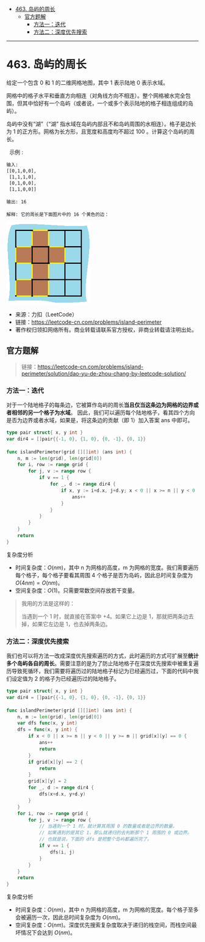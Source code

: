 - [463. 岛屿的周长](#463-岛屿的周长)
  - [官方题解](#官方题解)
    - [方法一：迭代](#方法一迭代)
    - [方法二：深度优先搜索](#方法二深度优先搜索)

------------------------------

# 463. 岛屿的周长

给定一个包含 0 和 1 的二维网格地图，其中 1 表示陆地 0 表示水域。

网格中的格子水平和垂直方向相连（对角线方向不相连）。整个网格被水完全包围，但其中恰好有一个岛屿（或者说，一个或多个表示陆地的格子相连组成的岛屿）。

岛屿中没有“湖”（“湖” 指水域在岛屿内部且不和岛屿周围的水相连）。格子是边长为 1 的正方形。网格为长方形，且宽度和高度均不超过 100 。计算这个岛屿的周长。

 
示例 :

```
输入:
[[0,1,0,0],
 [1,1,1,0],
 [0,1,0,0],
 [1,1,0,0]]

输出: 16

解释: 它的周长是下面图片中的 16 个黄色的边：
```

![](assets/no_0463_island_perimeter.png)

- 来源：力扣（LeetCode）
- 链接：https://leetcode-cn.com/problems/island-perimeter
- 著作权归领扣网络所有。商业转载请联系官方授权，非商业转载请注明出处。


## 官方题解

> 链接：https://leetcode-cn.com/problems/island-perimeter/solution/dao-yu-de-zhou-chang-by-leetcode-solution/

### 方法一：迭代

对于一个陆地格子的每条边，它被算作岛屿的周长**当且仅当这条边为网格的边界或者相邻的另一个格子为水域**。 因此，我们可以遍历每个陆地格子，看其四个方向是否为边界或者水域，如果是，将这条边的贡献（即 1）加入答案 ans 中即可。

```go
type pair struct{ x, y int }
var dir4 = []pair{{-1, 0}, {1, 0}, {0, -1}, {0, 1}}

func islandPerimeter(grid [][]int) (ans int) {
    n, m := len(grid), len(grid[0])
    for i, row := range grid {
        for j, v := range row {
            if v == 1 {
                for _, d := range dir4 {
                    if x, y := i+d.x, j+d.y; x < 0 || x >= n || y < 0 || y >= m || grid[x][y] == 0 {
                        ans++
                    }
                }
            }
        }
    }
    return
}
```

复杂度分析

- 时间复杂度：$O(nm)$，其中 n 为网格的高度，m 为网格的宽度。我们需要遍历每个格子，每个格子要看其周围 4 个格子是否为岛屿，因此总时间复杂度为 $O(4nm)=O(nm)$。
- 空间复杂度：$O(1)$。只需要常数空间存放若干变量。

> 我用的方法是这样的：
> 
> 当遇到一个 1 时，就直接在答案中 +4。如果它上边是 1，那就把两条边去掉，如果它左边是 1，也去掉两条边。


### 方法二：深度优先搜索

我们也可以将方法一改成深度优先搜索遍历的方式，此时遍历的方式可扩展至**统计多个岛屿各自的周长**。需要注意的是为了防止陆地格子在深度优先搜索中被重复遍历导致死循环，我们需要将遍历过的陆地格子标记为已经遍历过，下面的代码中我们设定值为 2 的格子为已经遍历过的陆地格子。

```go
type pair struct{ x, y int }
var dir4 = []pair{{-1, 0}, {1, 0}, {0, -1}, {0, 1}}

func islandPerimeter(grid [][]int) (ans int) {
    n, m := len(grid), len(grid[0])
    var dfs func(x, y int)
    dfs = func(x, y int) {
        if x < 0 || x >= n || y < 0 || y >= m || grid[x][y] == 0 {
            ans++
            return
        }
        if grid[x][y] == 2 {
            return
        }
        grid[x][y] = 2
        for _, d := range dir4 {
            dfs(x+d.x, y+d.y)
        }
    }
    for i, row := range grid {
        for j, v := range row {
            // 当遇到一个 1 时，就计算其周围 0 的数量或者是边界的数量。
            // 如果遇到的是其它 1，那么就递归的去判断那个 1 周围的 0 或边界。
            // 也就是说，下面的 dfs 是把整个岛屿都遍历完了。
            if v == 1 {
                dfs(i, j)
            }
        }
    }
    return
}
```

复杂度分析

- 时间复杂度：$O(nm)$，其中 n 为网格的高度，m 为网格的宽度。每个格子至多会被遍历一次，因此总时间复杂度为 $O(nm)$。
- 空间复杂度：$O(nm)$。深度优先搜索复杂度取决于递归的栈空间，而栈空间最坏情况下会达到 $O(nm)$。
